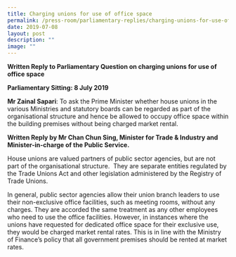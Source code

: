 ```yaml
---
title: Charging unions for use of office space
permalink: /press-room/parliamentary-replies/charging-unions-for-use-of-office-space/
date: 2019-07-08
layout: post
description: ""
image: ""
---
```


**Written Reply to Parliamentary Question on charging unions for use of office space**  
  
**Parliamentary Sitting: 8 July 2019**  
  
**Mr Zainal Sapari**: To ask the Prime Minister whether house unions in the various Ministries and statutory boards can be regarded as part of the organisational structure and hence be allowed to occupy office space within the building premises without being charged market rental.  
  
**Written Reply by Mr Chan Chun Sing, Minister for Trade & Industry and Minister-in-charge of the Public Service.**  
  
House unions are valued partners of public sector agencies, but are not part of the organisational structure.  They are separate entities regulated by the Trade Unions Act and other legislation administered by the Registry of Trade Unions.   
  
In general, public sector agencies allow their union branch leaders to use their non-exclusive office facilities, such as meeting rooms, without any charges. They are accorded the same treatment as any other employees who need to use the office facilities. However, in instances where the unions have requested for dedicated office space for their exclusive use, they would be charged market rental rates. This is in line with the Ministry of Finance’s policy that all government premises should be rented at market rates.